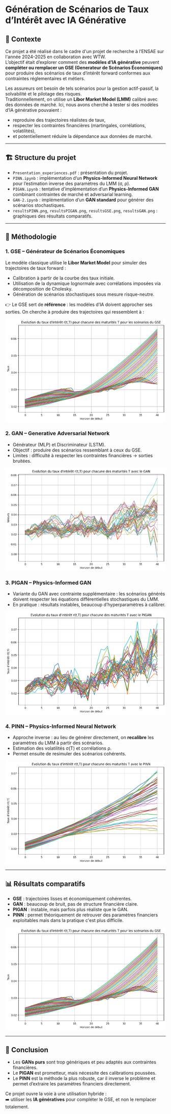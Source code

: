 # Génération de Scénarios de Taux d’Intérêt avec IA Générative

## 📌 Contexte
Ce projet a été réalisé dans le cadre d'un projet de recherche à l’ENSAE sur l'année 2024-2025 en collaboration avec WTW.  
L’objectif était d’explorer comment des **modèles d’IA générative** peuvent **compléter ou remplacer un GSE (Generateur de Scénarios Économiques)** pour produire des scénarios de taux d’intérêt forward conformes aux contraintes réglementaires et métiers.

Les assureurs ont besoin de tels scénarios pour la gestion actif-passif, la solvabilité et le pilotage des risques.  
Traditionnellement, on utilise un **Libor Market Model (LMM)** calibré avec des données de marché. Ici, nous avons cherché à tester si des modèles d’IA générative pouvaient :  
- reproduire des trajectoires réalistes de taux,  
- respecter les contraintes financières (martingales, corrélations, volatilités),  
- et potentiellement réduire la dépendance aux données de marché.

---

## 🏗️ Structure du projet
- `Presentation_experiences.pdf` : présentation du projet.  
- `PINN.ipynb` : implémentation d’un **Physics-Informed Neural Network** pour l’estimation inverse des paramètres du LMM (σ, ρ).  
- `PIGAN.ipynb` : tentative d’implémentation d’un **Physics-Informed GAN** combinant contraintes de marché et adversarial learning.  
- `GAN-2.ipynb` : implémentation d’un **GAN standard** pour générer des scénarios stochastiques.  
- `resultsPINN.png`, `resultsPIGAN.png`, `resultsGSE.png`, `resultsGAN.png` : graphiques des résultats comparatifs.  

---

## 🔬 Méthodologie
### 1. GSE – Générateur de Scénarios Économiques
Le modèle classique utilise le **Libor Market Model** pour simuler des trajectoires de taux forward :  

- Calibration à partir de la courbe des taux initiale.  
- Utilisation de la dynamique lognormale avec corrélations imposées via décomposition de Cholesky.  
- Génération de scénarios stochastiques sous mesure risque-neutre.  

👉 Le GSE sert de **référence** : les modèles d’IA doivent approcher ses sorties. On cherche à produire des trajectoires qui ressemblent à :

![Résultats GSE](resultsGSE.png)


### 2. GAN – Generative Adversarial Network
- Générateur (MLP) et Discriminateur (LSTM).  
- Objectif : produire des scénarios ressemblant à ceux du GSE.  
- Limites : difficulté à respecter les contraintes financières → sorties bruitées.  

![Résultats GAN](resultsGAN.png)

### 3. PIGAN – Physics-Informed GAN
- Variante du GAN avec contrainte supplémentaire : les scénarios générés doivent respecter les équations différentielles stochastiques du LMM.  
- En pratique : résultats instables, beaucoup d’hyperparamètres à calibrer.  

![Résultats PIGAN](resultsPIGAN.png)

### 4. PINN – Physics-Informed Neural Network
- Approche inverse : au lieu de générer directement, on **recalibre** les paramètres du LMM à partir des scénarios.  
- Estimation des volatilités σ(T) et corrélations ρ.  
- Permet ensuite de resimuler des scénarios cohérents.  

![Résultats PINN](resultsPINN.png)

---

## 📊 Résultats comparatifs
- **GSE** : trajectoires lisses et économiquement cohérentes.  
- **GAN** : beaucoup de bruit, pas de structure financière claire.  
- **PIGAN** : instable, mais parfois plus réaliste que le GAN.  
- **PINN** : permet théoriquement de retrouver des paramètres financiers exploitables mais dans la pratique c'est plus difficile.  

![Résultats GSE](resultsGSE.png)

---

## 🚀 Conclusion
- Les **GANs purs** sont trop génériques et peu adaptés aux contraintes financières.  
- Le **PIGAN** est prometteur, mais nécessite des calibrations poussées.  
- Le **PINN** est la méthode la plus robuste, car il inverse le problème et permet d’extraire les paramètres financiers directement.  

Ce projet ouvre la voie à une utilisation hybride :  
➡️ utiliser les **IA génératives** pour compléter le GSE, et non le remplacer totalement.   
